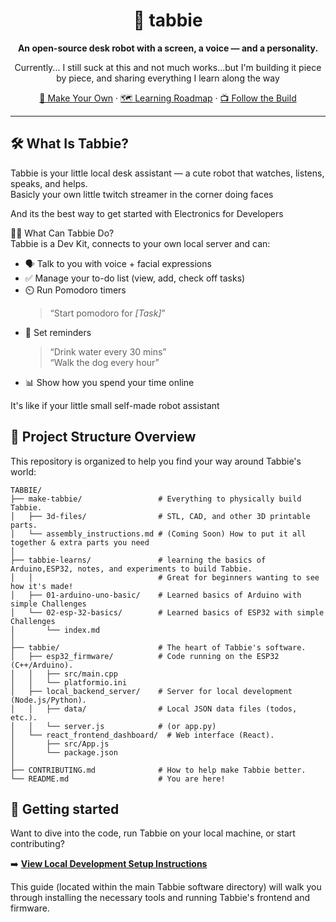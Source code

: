 <div align="center">

# 🤖 tabbie

**An open-source desk robot with a screen, a voice — and a personality.**

Currently... I still suck at this and not much works...but I'm building it piece by piece, and sharing everything I learn along the way 

[🤖 Make Your Own](https://github.com/peeeeteer/make-tabbie) · [🗺️ Learning Roadmap](./tabbie-learns/index.md) · [📺 Follow the Build](https://www.youtube.com/@peeeeteeer)

</div>

---

## 🛠️ What Is Tabbie?

Tabbie is your little local desk assistant — a cute robot that watches, listens, speaks, and helps.  
Basicly your own little twitch streamer in the corner doing faces

And its the best way to get started with Electronics for Developers

🧑‍💻 What Can Tabbie Do?  
Tabbie is a Dev Kit, connects to your own local server and can:
- 🗣️ Talk to you with voice + facial expressions  
- ✅ Manage your to-do list (view, add, check off tasks)  
- ⏲️ Run Pomodoro timers  
  > “Start pomodoro for *[Task]*”  
- 🔔 Set reminders  
  > “Drink water every 30 mins”  
  > “Walk the dog every hour”  
- 📊 Show how you spend your time online



It's like if your little small self-made robot assistant 


## 📂 Project Structure Overview

This repository is organized to help you find your way around Tabbie's world:

```text
TABBIE/
├── make-tabbie/                 # Everything to physically build Tabbie.
│   ├── 3d-files/                # STL, CAD, and other 3D printable parts.
│   └── assembly_instructions.md # (Coming Soon) How to put it all together & extra parts you need
│
├── tabbie-learns/               # learning the basics of Arduino,ESP32, notes, and experiments to build Tabbie.
│   │                            # Great for beginners wanting to see how it's made!
│   ├── 01-arduino-uno-basic/    # Learned basics of Arduino with simple Challenges
│   └── 02-esp-32-basics/        # Learned basics of ESP32 with simple Challenges
│       └── index.md
│
├── tabbie/                      # The heart of Tabbie's software.
│   ├── esp32_firmware/          # Code running on the ESP32 (C++/Arduino).
│   │   ├── src/main.cpp
│   │   └── platformio.ini
│   ├── local_backend_server/    # Server for local development (Node.js/Python).
│   │   ├── data/                # Local JSON data files (todos, etc.).
│   │   └── server.js            # (or app.py)
│   └── react_frontend_dashboard/  # Web interface (React).
│       ├── src/App.js
│       └── package.json
│
├── CONTRIBUTING.md              # How to help make Tabbie better.
└── README.md                    # You are here!
```

## 🚀 Getting started

Want to dive into the code, run Tabbie on your local machine, or start contributing?

➡️ **[View Local Development Setup Instructions](./tabbie/README.md)**

This guide (located within the main Tabbie software directory) will walk you through installing the necessary tools and running Tabbie's frontend and firmware.

<!--
## 🧠  Learning Progress so far / [Roadmap](./tabbie-learns/index.md) 
<!-- Note: You might want to update the link above if you rename the 'learnings' folder 

I havent built it yet and I'm still learning on how to make Tabbie,  
Here's the latest entry from my devlog 

> **🧪 02-ESP32 basics**  
> Learning to do same thing as Arduino but with ESP32  
> [📖 Read full log →](./learnings/02-esp-32-basics/README.md) <!-- Update this path too if 'learnings' is renamed -->


